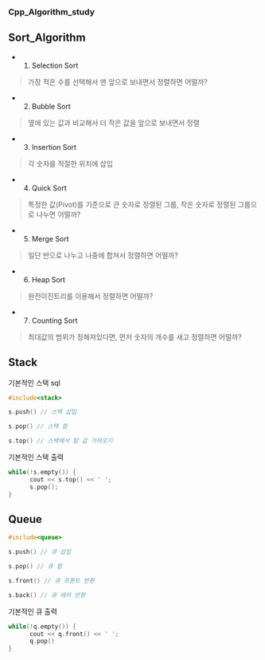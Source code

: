 ### Cpp_Algorithm_study

## Sort_Algorithm

* 1. Selection Sort

> 가장 적은 수를 선택해서 맨 앞으로 보내면서 정렬하면 어떨까?

* 2. Bubble Sort

> 옆에 있는 값과 비교해서 더 작은 값을 앞으로 보내면서 정렬

* 3. Insertion Sort

> 각 숫자를 적절한 위치에 삽입

* 4. Quick Sort

> 특정한 값(Pivot)를 기준으로 큰 숫자로 정렬된 그룹, 작은 숫자로 정렬된 그룹으로 나누면 어떨까?

* 5. Merge Sort

> 일단 반으로 나누고 나중에 합쳐서 정렬하면 어떨까?

* 6. Heap Sort

> 완전이진트리를 이용해서 정렬하면 어떨까?

* 7. Counting Sort
> 최대값의 범위가 정해져있다면, 먼저 숫자의 개수를 새고 정렬하면 어떨까?

## Stack

기본적인 스택 sql

```c
#include<stack>

s.push() // 스택 삽입

s.pop() // 스택 팝

s.top() // 스택에서 탑 값 가져오기
```

기본적인 스택 출력

```c
while(!s.empty()) { 
      cout << s.top() << ' ';
      s.pop();  
}
```
   
## Queue

```c
#include<queue>

s.push() // 큐 삽입

s.pop() // 큐 팝

s.front() // 큐 프론트 반환

s.back() // 큐 레어 반환
```

기본적인 큐 출력

```c
while(!q.empty()) {
      cout << q.front() << ' ';
      q.pop()
}
```
